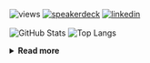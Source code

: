 ![views](https://komarev.com/ghpvc/?username=chck&color=blueviolet)
[![speakerdeck](https://img.shields.io/badge/Speaker_Deck-chck-8a2be2?style=flat-square&logo=speaker-deck)](https://speakerdeck.com/chck)
[![linkedin](https://img.shields.io/badge/LinkedIn-chck-8a2be2?style=flat-square&logo=linkedin)](https://www.linkedin.com/in/chck/)

<p align="left"> 
  <img alt="GitHub Stats" align="center" height="150" src="https://github-readme-stats-nine-umber-51.vercel.app/api?username=chck&count_private=true&show_icons=true&hide_title=true&theme=buefy" />
  <img alt="Top Langs" align="center" height="150" src="https://github-readme-stats-nine-umber-51.vercel.app/api/top-langs/?username=chck&layout=compact&count_private=true&show_icons=true&hide_title=true&theme=buefy" />
</p>

<details>
  <summary><b>Read more</b></summary>
  <br>

  <!--START_SECTION:waka-->
**🐱 My GitHub Data** 

> 📦 125.8 kB Used in GitHub's Storage 
 > 
> 🏆 400 Contributions in the Year 2025
 > 
> 💼 Opted to Hire
 > 
> 📜 133 Public Repositories 
 > 
> 🔑 24 Private Repositories 
 > 
**I'm a Night 🦉** 

```text
🌞 Morning                1341 commits        ████░░░░░░░░░░░░░░░░░░░░░   17.57 % 
🌆 Daytime                2273 commits        ███████░░░░░░░░░░░░░░░░░░   29.78 % 
🌃 Evening                2120 commits        ███████░░░░░░░░░░░░░░░░░░   27.77 % 
🌙 Night                  1899 commits        ██████░░░░░░░░░░░░░░░░░░░   24.88 % 
```
📅 **I'm Most Productive on Thursday** 

```text
Monday                   1433 commits        █████░░░░░░░░░░░░░░░░░░░░   18.77 % 
Tuesday                  1153 commits        ████░░░░░░░░░░░░░░░░░░░░░   15.11 % 
Wednesday                1382 commits        █████░░░░░░░░░░░░░░░░░░░░   18.11 % 
Thursday                 1637 commits        █████░░░░░░░░░░░░░░░░░░░░   21.45 % 
Friday                   819 commits         ███░░░░░░░░░░░░░░░░░░░░░░   10.73 % 
Saturday                 503 commits         ██░░░░░░░░░░░░░░░░░░░░░░░   06.59 % 
Sunday                   706 commits         ██░░░░░░░░░░░░░░░░░░░░░░░   09.25 % 
```


📊 **This Week I Spent My Time On** 

```text
💬 Programming Languages: 
Rust                     5 hrs 22 mins       ███████████░░░░░░░░░░░░░░   43.59 % 
Terraform                1 hr 53 mins        ████░░░░░░░░░░░░░░░░░░░░░   15.35 % 
TOML                     1 hr 47 mins        ████░░░░░░░░░░░░░░░░░░░░░   14.51 % 
Markdown                 1 hr 30 mins        ███░░░░░░░░░░░░░░░░░░░░░░   12.26 % 
YAML                     45 mins             ██░░░░░░░░░░░░░░░░░░░░░░░   06.17 % 

🔥 Editors: 
RustRover                6 hrs 55 mins       ██████████████░░░░░░░░░░░   56.11 % 
PyCharm                  3 hrs 14 mins       ███████░░░░░░░░░░░░░░░░░░   26.29 % 
Obsidian                 1 hr 23 mins        ███░░░░░░░░░░░░░░░░░░░░░░   11.32 % 
Neovim                   46 mins             ██░░░░░░░░░░░░░░░░░░░░░░░   06.28 % 
```

**I Mostly Code in Python** 

```text
Python                   46 repos            ████████░░░░░░░░░░░░░░░░░   33.82 % 
Jupyter Notebook         19 repos            ███░░░░░░░░░░░░░░░░░░░░░░   13.97 % 
Ruby                     11 repos            ██░░░░░░░░░░░░░░░░░░░░░░░   08.09 % 
Rust                     8 repos             █░░░░░░░░░░░░░░░░░░░░░░░░   05.88 % 
TypeScript               6 repos             █░░░░░░░░░░░░░░░░░░░░░░░░   04.41 % 
```



**Timeline**

![Lines of Code chart](https://raw.githubusercontent.com/chck/chck/main/assets/bar_graph.png)


 Last Updated on 2025-05-16 02:11 UTC
<!--END_SECTION:waka-->
</details>

